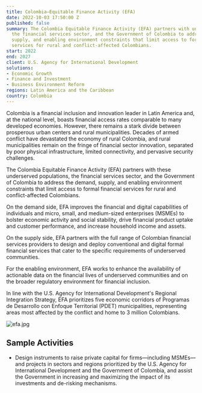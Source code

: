 ```yaml
---
title: Colombia—Equitable Finance Activity (EFA)
date: 2022-10-03 17:50:00 Z
published: false
summary: The Colombia Equitable Finance Activity (EFA) partners with underserved populations,
  the financial services sector, and the Government of Colombia to address the demand,
  supply, and enabling environment constraints that limit access to formal financial
  services for rural and conflict-affected Colombians.
start: 2022
end: 2027
client: U.S. Agency for International Development
solutions:
- Economic Growth
- Finance and Investment
- Business Environment Reform
regions: Latin America and the Caribbean
country: Colombia
---
```


Colombia is a financial inclusion and innovation leader in Latin America and, at the national level, boasts financial access rates comparable to many developed economies. However, there remains a stark divide between prosperous urban centers and
rural municipalities. Decades of armed conflict have devastated the economy of rural Colombia, and rural municipalities remain on the fringe of financial sector innovation, separated
by poor physical infrastructure, limited connectivity, and pervasive security challenges. 

The Colombia Equitable Finance Activity (EFA) partners with these underserved populations, the financial services sector, and the Government of Colombia to address the demand, supply, and enabling environment constraints that limit access to formal financial services for rural and conflict-affected Colombians. 
 
On the demand side, EFA improves the financial and digital capabilities of individuals and micro, small, and medium-sized enterprises (MSMEs) to bolster economic activity and social stability, drive financial product uptake and customer performance, and increase household income and assets.
 
On the supply side, EFA partners with the full range of Colombian financial services providers to design and deploy conventional and digital formal financial services that cater to the specific requirements of underserved communities.
 
For the enabling environment, EFA works to enhance the availability of actionable data on the financial lives of underserved communities and on the broader regulatory environment for financial inclusion.

In line with the U.S. Agency for International Development's Regional Integration Strategy, EFA prioritizes five economic corridors of Programas de Desarrollo con Enfoque Territorial (PDET) municipalities, representing areas most affected by the conflict and home to 3 million Colombians. 

![efa.jpg](/uploads/efa.jpg)

## Sample Activities

* Design instruments to raise private capital for firms—including MSMEs—and projects in sectors and regions prioritized by the U.S. Agency for International Development and the Government of Colombia, and assist the Government in increasing and maximizing the impact of its investments and de-risking mechanisms. 